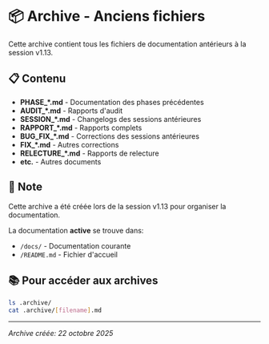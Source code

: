 # 📦 Archive - Anciens fichiers

Cette archive contient tous les fichiers de documentation antérieurs à la session v1.13.

## 📋 Contenu

- **PHASE_*.md** - Documentation des phases précédentes
- **AUDIT_*.md** - Rapports d'audit
- **SESSION_*.md** - Changelogs des sessions antérieures
- **RAPPORT_*.md** - Rapports complets
- **BUG_FIX_*.md** - Corrections des sessions antérieures
- **FIX_*.md** - Autres corrections
- **RELECTURE_*.md** - Rapports de relecture
- **etc.** - Autres documents

## 📝 Note

Cette archive a été créée lors de la session v1.13 pour organiser la documentation.

La documentation **active** se trouve dans:
- `/docs/` - Documentation courante
- `/README.md` - Fichier d'accueil

## 📚 Pour accéder aux archives

```bash
ls .archive/
cat .archive/[filename].md
```

---

*Archive créée: 22 octobre 2025*
